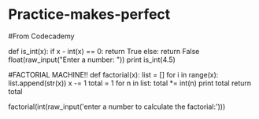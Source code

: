 # Practice-makes-perfect
#From Codecademy


def is_int(x):
    if x - int(x) == 0:
        return True
    else:
        return False
float(raw_input("Enter a number: "))
print is_int(4.5)


#FACTORIAL MACHINE!!
def factorial(x):
    list = []
    for i in range(x):
        list.append(str(x))
        x -= 1
    total = 1
    for n in list:
        total *= int(n)
    print total
    return total
        
    
factorial(int(raw_input('enter a number to calculate the factorial:')))


